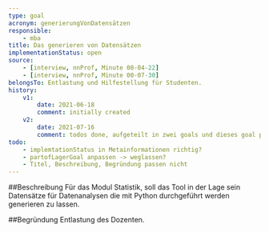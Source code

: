 ```yaml
---
type: goal
acronym: generierungVonDatensätzen
responsible:
    - mba
title: Das generieren von Datensätzen
implementationStatus: open
source:
    - [interview, nnProf, Minute 00-04-22]
    - [interview, nnProf, Minute 00-07-30]
belongsTo: Entlastung und Hilfestellung für Studenten.
history:
    v1:
        date: 2021-06-18
        comment: initially created
    v2:
        date: 2021-07-16
        comment: todos done, aufgeteilt in zwei goals und dieses goal präzisiert als Satzschablone.
todo:
    - implemtationStatus in Metainformationen richtig?
    - partofLagerGoal anpassen -> weglassen?
    - Titel, Beschreibung, Begründung passen nicht
---
```


##Beschreibung
Für das Modul Statistik, soll das Tool in der Lage sein Datensätze für Datenanalysen die mit Python durchgeführt werden generieren zu lassen.


##Begründung
Entlastung des Dozenten. 
